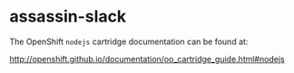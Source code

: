 # assassin-slack
The OpenShift `nodejs` cartridge documentation can be found at:

http://openshift.github.io/documentation/oo_cartridge_guide.html#nodejs